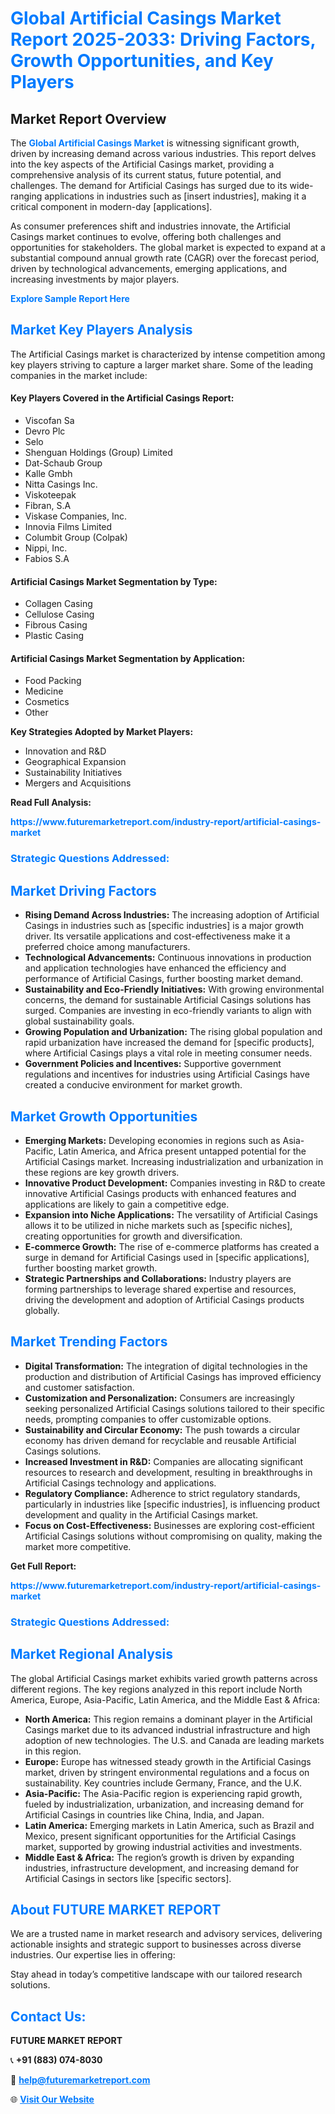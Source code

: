 <h1 style="color: #007BFF;">Global Artificial Casings Market Report 2025-2033: Driving Factors, Growth Opportunities, and Key Players</h1>

<section id="overview">
<h2>Market Report Overview</h2>
<p>The <a href="https://www.futuremarketreport.com/industry-report/artificial-casings-market" style="color: #007BFF; text-decoration: none;"><strong>Global Artificial Casings Market</strong></a> is witnessing significant growth, driven by increasing demand across various industries. This report delves into the key aspects of the Artificial Casings market, providing a comprehensive analysis of its current status, future potential, and challenges. The demand for Artificial Casings has surged due to its wide-ranging applications in industries such as [insert industries], making it a critical component in modern-day [applications].</p>
<p>As consumer preferences shift and industries innovate, the Artificial Casings market continues to evolve, offering both challenges and opportunities for stakeholders. The global market is expected to expand at a substantial compound annual growth rate (CAGR) over the forecast period, driven by technological advancements, emerging applications, and increasing investments by major players.</p>
</section>

<section id="overview">
<p><a href="https://www.futuremarketreport.com/request-sample/reportId=30096" style="color: #007BFF; text-decoration: none;"><strong>Explore Sample Report Here</strong></a></p>
</section>

<section id="key-players">
<h2 style="color: #007BFF;">Market Key Players Analysis</h2>
<p>The Artificial Casings market is characterized by intense competition among key players striving to capture a larger market share. Some of the leading companies in the market include:</p>
<h4>Key Players Covered in the Artificial Casings Report:</h4>
<ul><li>Viscofan Sa</li><li>Devro Plc</li><li>Selo</li><li>Shenguan Holdings (Group) Limited</li><li>Dat-Schaub Group</li><li>Kalle Gmbh</li><li>Nitta Casings Inc.</li><li>Viskoteepak</li><li>Fibran, S.A</li><li>Viskase Companies, Inc.</li><li>Innovia Films Limited</li><li>Columbit Group (Colpak)</li><li>Nippi, Inc.</li><li>Fabios S.A</li></ul>
<h4>Artificial Casings Market Segmentation by Type:</h4>
<ul><li>Collagen Casing</li><li>Cellulose Casing</li><li>Fibrous Casing</li><li>Plastic Casing</li></ul>

<h4>Artificial Casings Market Segmentation by Application:</h4>
<ul><li>Food Packing</li><li>Medicine</li><li>Cosmetics</li><li>Other</li></ul>
<p><strong>Key Strategies Adopted by Market Players:</strong></p>
<ul>
<li>Innovation and R&D</li>
<li>Geographical Expansion</li>
<li>Sustainability Initiatives</li>
<li>Mergers and Acquisitions</li>
</ul>
</section>

<section>
<p><strong>Read Full Analysis: </strong></p><a href="https://www.futuremarketreport.com/industry-report/artificial-casings-market" style="color: #007BFF; text-decoration: none;"><strong>https://www.futuremarketreport.com/industry-report/artificial-casings-market</strong></a>
<h3 style="color: #007BFF;">Strategic Questions Addressed:</h3>
</section>

<section id="driving-factors">
<h2 style="color: #007BFF;">Market Driving Factors</h2>
<ul>
<li><strong>Rising Demand Across Industries:</strong> The increasing adoption of Artificial Casings in industries such as [specific industries] is a major growth driver. Its versatile applications and cost-effectiveness make it a preferred choice among manufacturers.</li>
<li><strong>Technological Advancements:</strong> Continuous innovations in production and application technologies have enhanced the efficiency and performance of Artificial Casings, further boosting market demand.</li>
<li><strong>Sustainability and Eco-Friendly Initiatives:</strong> With growing environmental concerns, the demand for sustainable Artificial Casings solutions has surged. Companies are investing in eco-friendly variants to align with global sustainability goals.</li>
<li><strong>Growing Population and Urbanization:</strong> The rising global population and rapid urbanization have increased the demand for [specific products], where Artificial Casings plays a vital role in meeting consumer needs.</li>
<li><strong>Government Policies and Incentives:</strong> Supportive government regulations and incentives for industries using Artificial Casings have created a conducive environment for market growth.</li>
</ul>
</section>

<section id="growth-opportunities">
<h2 style="color: #007BFF;">Market Growth Opportunities</h2>
<ul>
<li><strong>Emerging Markets:</strong> Developing economies in regions such as Asia-Pacific, Latin America, and Africa present untapped potential for the Artificial Casings market. Increasing industrialization and urbanization in these regions are key growth drivers.</li>
<li><strong>Innovative Product Development:</strong> Companies investing in R&D to create innovative Artificial Casings products with enhanced features and applications are likely to gain a competitive edge.</li>
<li><strong>Expansion into Niche Applications:</strong> The versatility of Artificial Casings allows it to be utilized in niche markets such as [specific niches], creating opportunities for growth and diversification.</li>
<li><strong>E-commerce Growth:</strong> The rise of e-commerce platforms has created a surge in demand for Artificial Casings used in [specific applications], further boosting market growth.</li>
<li><strong>Strategic Partnerships and Collaborations:</strong> Industry players are forming partnerships to leverage shared expertise and resources, driving the development and adoption of Artificial Casings products globally.</li>
</ul>
</section>

<section id="trending-factors">
<h2 style="color: #007BFF;">Market Trending Factors</h2>
<ul>
<li><strong>Digital Transformation:</strong> The integration of digital technologies in the production and distribution of Artificial Casings has improved efficiency and customer satisfaction.</li>
<li><strong>Customization and Personalization:</strong> Consumers are increasingly seeking personalized Artificial Casings solutions tailored to their specific needs, prompting companies to offer customizable options.</li>
<li><strong>Sustainability and Circular Economy:</strong> The push towards a circular economy has driven demand for recyclable and reusable Artificial Casings solutions.</li>
<li><strong>Increased Investment in R&D:</strong> Companies are allocating significant resources to research and development, resulting in breakthroughs in Artificial Casings technology and applications.</li>
<li><strong>Regulatory Compliance:</strong> Adherence to strict regulatory standards, particularly in industries like [specific industries], is influencing product development and quality in the Artificial Casings market.</li>
<li><strong>Focus on Cost-Effectiveness:</strong> Businesses are exploring cost-efficient Artificial Casings solutions without compromising on quality, making the market more competitive.</li>
</ul>
</section>

<section>
<p><strong>Get Full Report: </strong></p><a href="https://www.futuremarketreport.com/industry-report/artificial-casings-market" style="color: #007BFF; text-decoration: none;"><strong>https://www.futuremarketreport.com/industry-report/artificial-casings-market</strong></a>
<h3 style="color: #007BFF;">Strategic Questions Addressed:</h3>
</section>


<section id="regional-analysis">
<h2 style="color: #007BFF;">Market Regional Analysis</h2>
<p>The global Artificial Casings market exhibits varied growth patterns across different regions. The key regions analyzed in this report include North America, Europe, Asia-Pacific, Latin America, and the Middle East & Africa:</p>
<ul>
<li><strong>North America:</strong> This region remains a dominant player in the Artificial Casings market due to its advanced industrial infrastructure and high adoption of new technologies. The U.S. and Canada are leading markets in this region.</li>
<li><strong>Europe:</strong> Europe has witnessed steady growth in the Artificial Casings market, driven by stringent environmental regulations and a focus on sustainability. Key countries include Germany, France, and the U.K.</li>
<li><strong>Asia-Pacific:</strong> The Asia-Pacific region is experiencing rapid growth, fueled by industrialization, urbanization, and increasing demand for Artificial Casings in countries like China, India, and Japan.</li>
<li><strong>Latin America:</strong> Emerging markets in Latin America, such as Brazil and Mexico, present significant opportunities for the Artificial Casings market, supported by growing industrial activities and investments.</li>
<li><strong>Middle East & Africa:</strong> The region’s growth is driven by expanding industries, infrastructure development, and increasing demand for Artificial Casings in sectors like [specific sectors].</li>
</ul>
</section>

<footer>
<h2 style="color: #007BFF;">About FUTURE MARKET REPORT</h2>
<p>We are a trusted name in market research and advisory services, delivering actionable insights and strategic support to businesses across diverse industries. Our expertise lies in offering:</p>

<p>Stay ahead in today’s competitive landscape with our tailored research solutions.</p>

<h2 style="color: #007BFF;">Contact Us:</h2>
<p><strong>FUTURE MARKET REPORT</strong></p>
<p>📞 <strong>+91 (883) 074-8030</strong></p>
<p>📧 <strong><a href="mailto:help@futuremarketreport.com" style="color: #007BFF;">help@futuremarketreport.com</a></strong></p>
<p>🌐 <strong><a href="https://www.futuremarketreport.com/" style="color: #007BFF;">Visit Our Website</a></strong></p>
</footer>